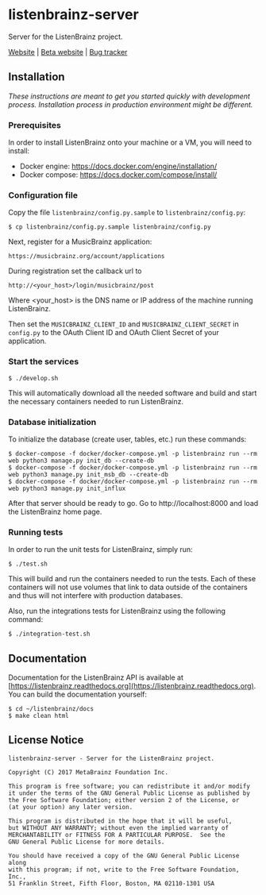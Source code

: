 # listenbrainz-server

Server for the ListenBrainz project.

[Website](https://listenbrainz.org) | [Beta website](https://beta.listenbrainz.org) | [Bug tracker](https://tickets.metabrainz.org/projects/LB/issues)

## Installation

*These instructions are meant to get you started quickly with development
process. Installation process in production environment might be different.*

### Prerequisites

In order to install ListenBrainz onto your machine or a VM, you will
need to install:

* Docker engine: https://docs.docker.com/engine/installation/
* Docker compose: https://docs.docker.com/compose/install/


### Configuration file

Copy the file `listenbrainz/config.py.sample` to `listenbrainz/config.py`:

    $ cp listenbrainz/config.py.sample listenbrainz/config.py

Next, register for a MusicBrainz application:

   `https://musicbrainz.org/account/applications`

During registration set the callback url to

   `http://<your_host>/login/musicbrainz/post`

Where <your_host> is the DNS name or IP address of the machine running ListenBrainz.

Then set the `MUSICBRAINZ_CLIENT_ID` and `MUSICBRAINZ_CLIENT_SECRET` in
`config.py` to the OAuth Client ID and OAuth Client Secret of your application.


### Start the services

    $ ./develop.sh

This will automatically download all the needed software and build and start the necessary
containers needed to run ListenBrainz.

### Database initialization

To initialize the database (create user, tables, etc.) run these commands:

    $ docker-compose -f docker/docker-compose.yml -p listenbrainz run --rm web python3 manage.py init_db --create-db
    $ docker-compose -f docker/docker-compose.yml -p listenbrainz run --rm web python3 manage.py init_msb_db --create-db
    $ docker-compose -f docker/docker-compose.yml -p listenbrainz run --rm web python3 manage.py init_influx


After that server should be ready to go. Go to http://localhost:8000 and load the
ListenBrainz home page.

### Running tests

In order to run the unit tests for ListenBrainz, simply run:

    $ ./test.sh

This will build and run the containers needed to run the tests. Each of these containers will not use volumes
that link to data outside of the containers and thus will not interfere with production databases.

Also, run the integrations tests for ListenBrainz using the following command:

    $ ./integration-test.sh


## Documentation

Documentation for the ListenBrainz API is available at [https://listenbrainz.readthedocs.org](https://listenbrainz.readthedocs.org).
You can build the documentation yourself:

    $ cd ~/listenbrainz/docs
    $ make clean html

## License Notice

```
listenbrainz-server - Server for the ListenBrainz project.

Copyright (C) 2017 MetaBrainz Foundation Inc.

This program is free software; you can redistribute it and/or modify
it under the terms of the GNU General Public License as published by
the Free Software Foundation; either version 2 of the License, or
(at your option) any later version.

This program is distributed in the hope that it will be useful,
but WITHOUT ANY WARRANTY; without even the implied warranty of
MERCHANTABILITY or FITNESS FOR A PARTICULAR PURPOSE.  See the
GNU General Public License for more details.

You should have received a copy of the GNU General Public License along
with this program; if not, write to the Free Software Foundation, Inc.,
51 Franklin Street, Fifth Floor, Boston, MA 02110-1301 USA
```
